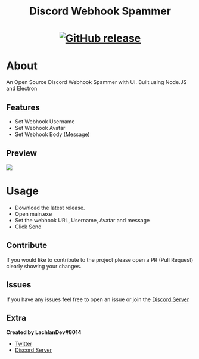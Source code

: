 <h1 align="center">
    <br>
    Discord Webhook Spammer
    <br>
<h1>
<p align="center">
    <a href="https://github.com/lachlandev/Discord-Webhook-Spammer/releases">
        <img alt="GitHub release" src="https://img.shields.io/github/release/lachlandev/Discord-Webhook-Spammer.svg">
    </a>
</p>

# About
An Open Source Discord Webhook Spammer with UI. Built using Node.JS and Electron

## Features 
* Set Webhook Username
* Set Webhook Avatar
* Set Webhook Body (Message)

## Preview
<img src="https://i.imgur.com/UbOQUwz.png">

# Usage
* Download the latest release.
* Open main.exe
* Set the webhook URL, Username, Avatar and message
* Click Send

## Contribute
If you would like to contribute to the project please open a PR (Pull Request) clearly showing your changes.

## Issues
If you have any issues feel free to open an issue or join the [Discord Server](https://discord.com/invite/w7B5nKB)

## Extra
__Created by LachlanDev#8014__
* [Twitter](https://twitter.com/LachlanDev)
* [Discord Server](https://discord.com/invite/TkZzRBaxP9)
</br>
